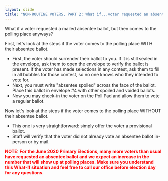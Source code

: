 ```yaml
---
layout: slide
title: "NON-ROUTINE VOTERS, PART 2: What if...voter requested an absentee ballot?"
---
```


What if a voter requested a mailed absentee ballot, but then comes to the polling place anyways?

First, let's look at the steps if the voter comes to the polling place WITH their absentee ballot.

-   First, the voter should surrender their ballot to you. If it is still sealed in the envelope, ask them to open the envelope to verify the ballot is present. If the voter has made selections in any contest, ask them to fill in all bubbles for those contest, so no one knows who they intended to vote for.
-   Next, you must write "absentee spoiled" across the face of the ballot. Place this ballot in envelope #4 with other spoiled and voided ballots.
-   Now you may check-in the voter on the Poll Pad and allow them to vote a regular ballot.

Now let's look at the steps if the voter comes to the polling place WITHOUT their absentee ballot.

-   This one is very straightforward: simply offer the voter a provisional ballot.
-   Staff will verify that the voter did not already vote an absentee ballot in-person or by mail.

**<span style="color:red;">NOTE: For the June 2020 Primary Elections, many more voters than usual have requested an absentee ballot and we expect an increase in the number that will show up at polling places. Make sure you understand this What-If situation and feel free to call our office before election day for any questions.<span style="color:red;">**